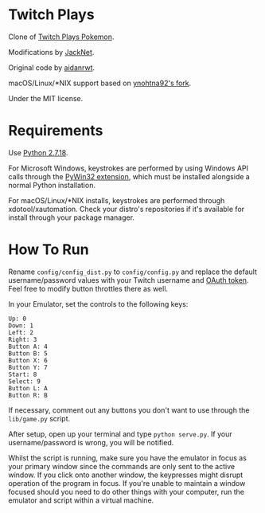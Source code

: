 Twitch Plays
============

Clone of [Twitch Plays Pokemon](http://twitch.tv/twitch_plays_pokemon).

Modifications by [JackNet](https://github.com/Jacknet).

Original code by [aidanrwt](https://github.com/aidanrwt).

macOS/Linux/*NIX support based on [ynohtna92's fork](https://github.com/ynohtna92/twitch-plays).

Under the MIT license.

Requirements
============

Use [Python 2.7.18](https://www.python.org/downloads/release/python-2718/).

For Microsoft Windows, keystrokes are performed by using Windows API calls through the [PyWin32 extension](https://github.com/mhammond/pywin32), which must be installed alongside a normal Python installation.

For macOS/Linux/*NIX installs, keystrokes are performed through xdotool/xautomation. Check your distro's repositories if it's available for install through your package manager.

How To Run
============

Rename `config/config_dist.py` to `config/config.py` and replace the default username/password values with your Twitch username and [OAuth token](http://www.twitchapps.com/tmi/). Feel free to modify button throttles there as well.

In your Emulator, set the controls to the following keys:

```
Up: 0
Down: 1
Left: 2
Right: 3
Button A: 4
Button B: 5
Button X: 6
Button Y: 7
Start: 8
Select: 9
Button L: A
Button R: B
```

If necessary, comment out any buttons you don't want to use through the `lib/game.py` script.

After setup, open up your terminal and type `python serve.py`. If your username/password is wrong, you will be notified.

Whilst the script is running, make sure you have the emulator in focus as your primary window since the commands are only sent to the active window. If you click onto another window, the keypresses might disrupt operation of the program in focus. If you're unable to maintain a window focused should you need to do other things with your computer, run the emulator and script within a virtual machine.
